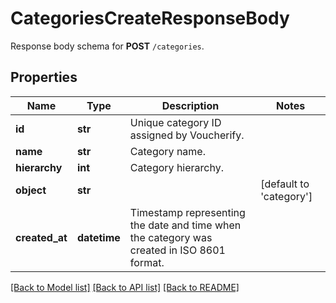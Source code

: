 # CategoriesCreateResponseBody

Response body schema for **POST** `/categories`.

## Properties
Name | Type | Description | Notes
------------ | ------------- | ------------- | -------------
**id** | **str** | Unique category ID assigned by Voucherify. | 
**name** | **str** | Category name. | 
**hierarchy** | **int** | Category hierarchy. | 
**object** | **str** |  | [default to 'category']
**created_at** | **datetime** | Timestamp representing the date and time when the category was created in ISO 8601 format. | 

[[Back to Model list]](../README.md#documentation-for-models) [[Back to API list]](../README.md#documentation-for-api-endpoints) [[Back to README]](../README.md)


